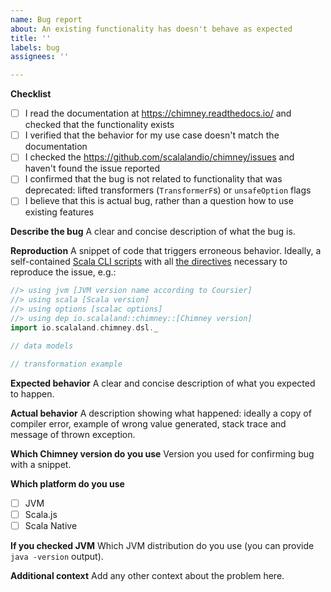 ```yaml
---
name: Bug report
about: An existing functionality has doesn't behave as expected
title: ''
labels: bug
assignees: ''

---
```


**Checklist**
- [ ] I read the documentation at https://chimney.readthedocs.io/ and checked that the functionality exists
- [ ] I verified that the behavior for my use case doesn't match the documentation
- [ ] I checked the https://github.com/scalalandio/chimney/issues and haven't found the issue reported
- [ ] I confirmed that the bug is not related to functionality that was deprecated: lifted transformers (`TransformerF`s) or `unsafeOption` flags
- [ ] I believe that this is actual bug, rather than a question how to use existing features

**Describe the bug**
A clear and concise description of what the bug is.

**Reproduction**
A snippet of code that triggers erroneous behavior. Ideally, a self-contained
[Scala CLI scripts](https://scala-cli.virtuslab.org/docs/guides/scripts) with all 
[the directives](https://scala-cli.virtuslab.org/docs/reference/directives/#using-directives) necessary to reproduce
the issue, e.g.:

```scala
//> using jvm [JVM version name according to Coursier]
//> using scala [Scala version]
//> using options [scalac options]
//> using dep io.scalaland::chimney::[Chimney version]
import io.scalaland.chimney.dsl._

// data models

// transformation example
```

**Expected behavior**
A clear and concise description of what you expected to happen.

**Actual behavior**
A description showing what happened: ideally a copy of compiler error, example of wrong value generated, stack trace and message of thrown exception.

**Which Chimney version do you use**
Version you used for confirming bug with a snippet.

**Which platform do you use**
- [ ] JVM
- [ ] Scala.js
- [ ] Scala Native

**If you checked JVM**
Which JVM distribution do you use (you can provide `java -version` output).

**Additional context**
Add any other context about the problem here.
